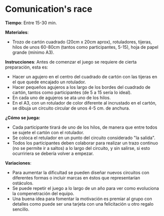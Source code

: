 Comunication's race
======
**Tiempo**: Entre 15-30 min.

**Materiales**:
* Trozo de cartón cuadrado (20cm x 20cm aprox), rotuladores, tijeras, hilos de unos 60-80cm (tantos como participantes, 5-15), hoja de papel grande (mínimo A3).

**Instrucciones**:
Antes de comenzar el juego se requiere de cierta preparación, esta es:
* Hacer un agujero en el centro del cuadrado de cartón con las tijeras en el que quede encajado un rotulador.
* Hacer pequeños agujeros a los largo de los bordes del cuadrado de cartón, tantos como participantes (de 5 a 15 sería lo ideal).
* En cada uno de agujeros se ata uno de los hilos.
* En el A3, con un rotulador de color diferente al incrustado en el cartón, se dibuja un circuito circular de unos 4-5 cm. de anchura.

**¿Cómo se juega:**
* Cada participante tirará de uno de los hilos, de manera que entre todos se sujete el cartón con el rotulador.
* Se coloca el retulador en un punto del circuito considerado "la salida".
* Todos los participantes deben colaborar para realizar un trazo continuo (no se permite ir a saltos) a lo largo del circuito, y sin salirse, si esto ocurririera se debería volver a empezar.

**Variaciones**:
* Para aumentar la dificultad se pueden diseñar nuevos circuitos con diferentes formas o incluir marcas en éstos que representarían ostáculos.
* Se puede repetir el juego a lo largo de un año para ver como evoluciona la compenetración del equipo.
* Una buena idea para fomentar la motivación es premiar al grupo con detalles como puede ser una tarjeta con una felicitación u otro regalo sencillo.
